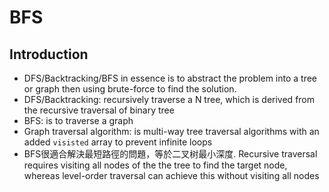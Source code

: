 # BFS

## Introduction
- DFS/Backtracking/BFS in essence is to abstract the problem into a tree or graph then using brute-force to find the solution.
- DFS/Backtracking: recursively traverse a N tree, which is derived from the recursive traversal of binary tree
- BFS: is to traverse a graph
- Graph traversal algorithm: is multi-way tree traversal algorithms with an added `visisted` array to prevent infinite loops
- BFS很適合解決最短路徑的問題，等於二叉树最小深度. Recursive traversal requires visiting all nodes of the the tree to find the target node, whereas level-order traversal can achieve this without visiting all nodes
